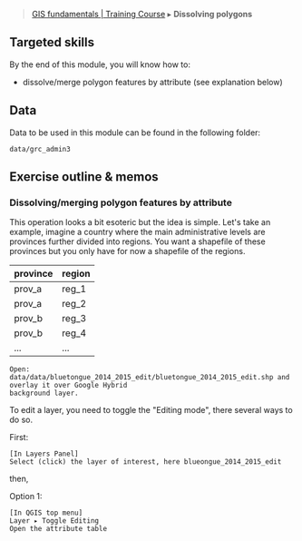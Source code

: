 > [GIS fundamentals | Training Course](agenda.md) ▸ **Dissolving polygons**

## Targeted skills
By the end of this module, you will know how to:
* dissolve/merge polygon features by attribute (see explanation below)

## Data
Data to be used in this module can be found in the following folder:
```
data/grc_admin3
```
## Exercise outline & memos


###  Dissolving/merging polygon features by attribute

This operation looks a bit esoteric but the idea is simple. Let's take an example, imagine a country where the main administrative
levels are provinces further divided into regions. You want a shapefile of these provinces but you only have for now a shapefile of
the regions. 


| province | region |
|----------|--------|
| prov_a   | reg_1  |
| prov_a   | reg_2  |
| prov_b   | reg_3  |
| prov_b   | reg_4  |
| ...      | ...    |





```
Open: data/data/bluetongue_2014_2015_edit/bluetongue_2014_2015_edit.shp and overlay it over Google Hybrid
background layer.
```

To edit a layer, you need to toggle the "Editing mode", there several ways to do so.

First:
```
[In Layers Panel]
Select (click) the layer of interest, here blueongue_2014_2015_edit
```

then,

Option 1:

```
[In QGIS top menu] 
Layer ▸ Toggle Editing
Open the attribute table
